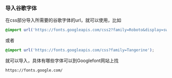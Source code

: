 ### 导入谷歌字体

在css部分导入所需要的谷歌字体的url，就可以使用，比如

```css
@import url('https://fonts.googleapis.com/css2?family=Roboto&display=swap');
```

或者

```css
@import url('https://fonts.googleapis.com/css?family=Tangerine');
```

就可以导入，具体有哪些字体可以到Googlefont网站上找

```http
https://fonts.google.com/
```


